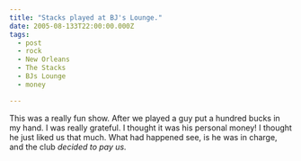 ```yaml
---
title: "Stacks played at BJ's Lounge."
date: 2005-08-133T22:00:00.000Z
tags:
  - post 
  - rock
  - New Orleans
  - The Stacks
  - BJs Lounge
  - money

---
```


This was a really fun show. After we played a guy put a hundred bucks in my hand. I was really grateful. I thought it was his personal money! I thought he just liked us that much. What had happened see, is he was in charge, and the club _decided to pay us._
